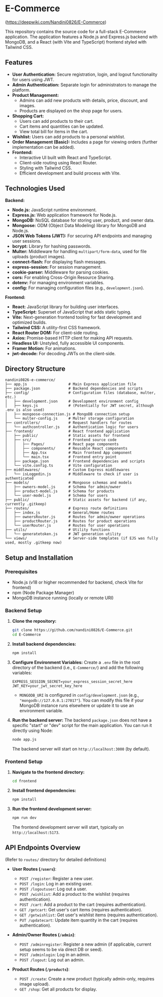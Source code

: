 # E-Commerce
(https://deepwiki.com/Nandini0826/E-Commerce)

This repository contains the source code for a full-stack E-Commerce application. The application features a Node.js and Express.js backend with MongoDB, and a React (with Vite and TypeScript) frontend styled with Tailwind CSS.

## Features

*   **User Authentication:** Secure registration, login, and logout functionality for users using JWT.
*   **Admin Authentication:** Separate login for administrators to manage the platform.
*   **Product Management:**
    *   Admins can add new products with details, price, discount, and images.
    *   Products are displayed on the shop page for users.
*   **Shopping Cart:**
    *   Users can add products to their cart.
    *   Cart items and quantities can be updated.
    *   View total bill for items in the cart.
*   **Wishlist:** Users can add products to a personal wishlist.
*   **Order Management (Basic):** Includes a page for viewing orders (further implementation can be added).
*   **Frontend:**
    *   Interactive UI built with React and TypeScript.
    *   Client-side routing using React Router.
    *   Styling with Tailwind CSS.
    *   Efficient development and build process with Vite.

## Technologies Used

**Backend:**

*   **Node.js:** JavaScript runtime environment.
*   **Express.js:** Web application framework for Node.js.
*   **MongoDB:** NoSQL database for storing user, product, and owner data.
*   **Mongoose:** ODM (Object Data Modeling) library for MongoDB and Node.js.
*   **JSON Web Tokens (JWT):** For securing API endpoints and managing user sessions.
*   **bcrypt:** Library for hashing passwords.
*   **Multer:** Middleware for handling `multipart/form-data`, used for file uploads (product images).
*   **connect-flash:** For displaying flash messages.
*   **express-session:** For session management.
*   **cookie-parser:** Middleware for parsing cookies.
*   **cors:** For enabling Cross-Origin Resource Sharing.
*   **dotenv:** For managing environment variables.
*   **config:** For managing configuration files (e.g., `development.json`).

**Frontend:**

*   **React:** JavaScript library for building user interfaces.
*   **TypeScript:** Superset of JavaScript that adds static typing.
*   **Vite:** Next-generation frontend tooling for fast development and optimized builds.
*   **Tailwind CSS:** A utility-first CSS framework.
*   **React Router DOM:** For client-side routing.
*   **Axios:** Promise-based HTTP client for making API requests.
*   **Headless UI:** Unstyled, fully accessible UI components.
*   **Framer Motion:** For animations.
*   **jwt-decode:** For decoding JWTs on the client-side.

## Directory Structure

```
nandini0826-e-commerce/
├── app.js                   # Main Express application file
├── package.json             # Backend dependencies and scripts
├── config/                  # Configuration files (database, multer, etc.)
│   ├── development.json     # Development environment config
│   ├── keys.js              # (Potentially for JWT secret, although .env is also used)
│   ├── mongoose-connection.js # MongoDB connection setup
│   └── multer-config.js     # Multer storage configuration
├── controllers/             # Request handlers for routes
│   └── authcontroller.js    # Authentication logic for users
├── frontend/                # React frontend application
│   ├── public/              # Static assets for frontend
│   ├── src/                 # Frontend source code
│   │   ├── Pages/           # React page components
│   │   ├── components/      # Reusable React components
│   │   ├── App.tsx          # Main frontend App component
│   │   └── main.tsx         # Frontend entry point
│   ├── package.json         # Frontend dependencies and scripts
│   └── vite.config.ts       # Vite configuration
├── middlewares/             # Custom Express middlewares
│   └── isLoggedin.js        # Middleware to check if user is authenticated
├── models/                  # Mongoose schemas and models
│   ├── owners-model.js      # Schema for admin/owner
│   ├── product-model.js     # Schema for products
│   └── user-model.js        # Schema for users
├── public/                  # Static assets for backend (if any, currently .gitkeep)
├── routes/                  # Express route definitions
│   ├── index.js             # General/Home routes
│   ├── ownersRouter.js      # Routes for admin/owner operations
│   ├── productRouter.js     # Routes for product operations
│   └── userRouter.js        # Routes for user operations
├── utils/                   # Utility functions
│   └── generatetoken.js     # JWT generation utility
└── views/                   # Server-side templates (if EJS was fully used, mostly .gitkeep now)
```

## Setup and Installation

### Prerequisites

*   Node.js (v18 or higher recommended for backend, check Vite for frontend)
*   npm (Node Package Manager)
*   MongoDB instance running (locally or remote URI)

### Backend Setup

1.  **Clone the repository:**
    ```bash
    git clone https://github.com/nandini0826/E-Commerce.git
    cd E-Commerce
    ```

2.  **Install backend dependencies:**
    ```bash
    npm install
    ```

3.  **Configure Environment Variables:**
    Create a `.env` file in the root directory of the backend (i.e., `E-Commerce/`) and add the following variables:
    ```env
    EXPRESS_SESSION_SECRET=your_express_session_secret_here
    JWT_KEY=your_jwt_secret_key_here
    ```
    *   `MONGODB_URI` is configured in `config/development.json` (e.g., `"mongodb://127.0.0.1:27017"`). You can modify this file if your MongoDB instance runs elsewhere or update it to use an environment variable.

4.  **Run the backend server:**
    The backend `package.json` does not have a specific "start" or "dev" script for the main application. You can run it directly using Node:
    ```bash
    node app.js
    ```
    The backend server will start on `http://localhost:3000` (by default).

### Frontend Setup

1.  **Navigate to the frontend directory:**
    ```bash
    cd frontend
    ```

2.  **Install frontend dependencies:**
    ```bash
    npm install
    ```

3.  **Run the frontend development server:**
    ```bash
    npm run dev
    ```
    The frontend development server will start, typically on `http://localhost:5173`.

## API Endpoints Overview

(Refer to `routes/` directory for detailed definitions)

*   **User Routes (`/users`)**:
    *   `POST /register`: Register a new user.
    *   `POST /login`: Log in an existing user.
    *   `POST /logoutuser`: Log out a user.
    *   `POST /wishlist`: Add a product to the wishlist (requires authentication).
    *   `POST /cart`: Add a product to the cart (requires authentication).
    *   `GET /getcart`: Get user's cart items (requires authentication).
    *   `GET /getwishlist`: Get user's wishlist items (requires authentication).
    *   `PUT /updatecart`: Update item quantity in the cart (requires authentication).

*   **Admin/Owner Routes (`/admin`)**:
    *   `POST /adminregister`: Register a new admin (if applicable, current setup seems to be via direct DB or seed).
    *   `POST /adminlogin`: Log in an admin.
    *   `POST /logout`: Log out an admin.

*   **Product Routes (`/products`)**:
    *   `POST /create`: Create a new product (typically admin-only, requires image upload).
    *   `GET /shop`: Get all products for display.
